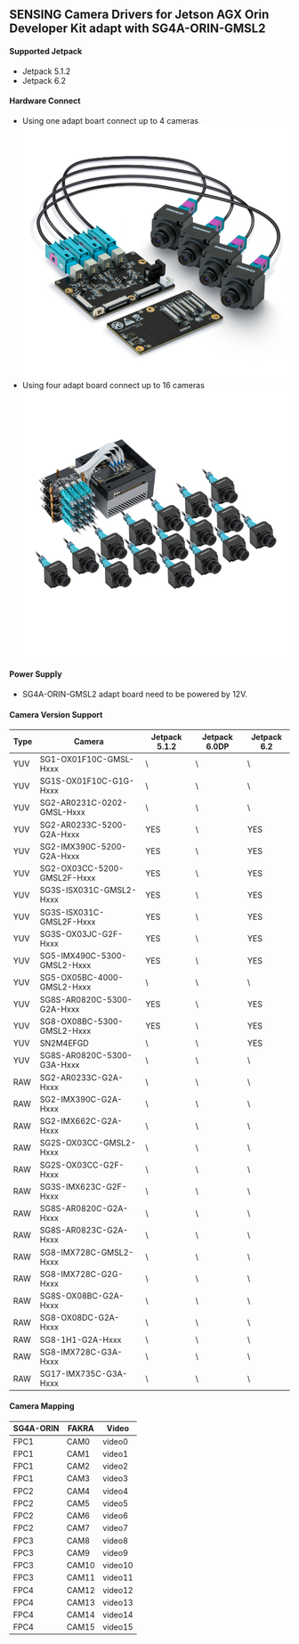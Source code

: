 ## SENSING Camera Drivers for Jetson AGX Orin Developer Kit adapt with SG4A-ORIN-GMSL2

#### Supported Jetpack

* Jetpack 5.1.2
* Jetpack 6.2

#### Hardware Connect

* Using one adapt boart connect up to 4 cameras
  ![alt text](../../Picture/SENSING%20Deserializer%20Adapt%20Board/SG4A-ORIN-GMSL2-1%20with%20Jetson%20AGX%20Orin.png)
* Using four adapt board connect up to 16 cameras
  ![alt text](../../Picture/SENSING%20Deserializer%20Adapt%20Board/SG4A-ORIN-GMSL2%20with%20Jetson%20AGX%20Orin%20Devkit.png)

#### Power Supply

* SG4A-ORIN-GMSL2 adapt board need to be powered by 12V.

#### Camera Version Support

| Type | Camera                      | Jetpack 5.1.2 | Jetpack 6.0DP | Jetpack 6.2 |
| ---- | --------------------------- | ------------- | ------------- | ----------- |
| YUV  | SG1-OX01F10C-GMSL-Hxxx      | \             | \             | \           |
| YUV  | SG1S-OX01F10C-G1G-Hxxx      | \             | \             | \           |
| YUV  | SG2-AR0231C-0202-GMSL-Hxxx  | \             | \             | \           |
| YUV  | SG2-AR0233C-5200-G2A-Hxxx   | YES           | \             | YES         |
| YUV  | SG2-IMX390C-5200-G2A-Hxxx   | YES           | \             | YES         |
| YUV  | SG2-OX03CC-5200-GMSL2F-Hxxx | YES           | \             | YES         |
| YUV  | SG3S-ISX031C-GMSL2-Hxxx     | YES           | \             | YES         |
| YUV  | SG3S-ISX031C-GMSL2F-Hxxx    | YES           | \             | YES         |
| YUV  | SG3S-OX03JC-G2F-Hxxx        | YES           | \             | YES         |
| YUV  | SG5-IMX490C-5300-GMSL2-Hxxx | YES           | \             | YES         |
| YUV  | SG5-OX05BC-4000-GMSL2-Hxxx  | \             | \             | \           |
| YUV  | SG8S-AR0820C-5300-G2A-Hxxx  | YES           | \             | YES         |
| YUV  | SG8-OX08BC-5300-GMSL2-Hxxx  | YES           | \             | YES         |
| YUV  | SN2M4EFGD                   | \             | \             | YES         |
| YUV  | SG8S-AR0820C-5300-G3A-Hxxx  | \             | \             | \           |
| RAW  | SG2-AR0233C-G2A-Hxxx        | \             | \             | \           |
| RAW  | SG2-IMX390C-G2A-Hxxx        | \             | \             | \           |
| RAW  | SG2-IMX662C-G2A-Hxxx        | \             | \             | \           |
| RAW  | SG2S-OX03CC-GMSL2-Hxxx      | \             | \             | \           |
| RAW  | SG2S-OX03CC-G2F-Hxxx        | \             | \             | \           |
| RAW  | SG3S-IMX623C-G2F-Hxxx       | \             | \             | \           |
| RAW  | SG8S-AR0820C-G2A-Hxxx       | \             | \             | \           |
| RAW  | SG8S-AR0823C-G2A-Hxxx       | \             | \             | \           |
| RAW  | SG8-IMX728C-GMSL2-Hxxx      | \             | \             | \           |
| RAW  | SG8-IMX728C-G2G-Hxxx        | \             | \             | \           |
| RAW  | SG8S-OX08BC-G2A-Hxxx        | \             | \             | \           |
| RAW  | SG8-OX08DC-G2A-Hxxx         | \             | \             | \           |
| RAW  | SG8-1H1-G2A-Hxxx            | \             | \             | \           |
| RAW  | SG8-IMX728C-G3A-Hxxx        | \             | \             | \           |
| RAW  | SG17-IMX735C-G3A-Hxxx       | \             | \             | \           |

#### Camera Mapping

| SG4A-ORIN | FAKRA | Video   |
| --------- | ----- | ------- |
| FPC1      | CAM0  | video0  |
| FPC1      | CAM1  | video1  |
| FPC1      | CAM2  | video2  |
| FPC1      | CAM3  | video3  |
| FPC2      | CAM4  | video4  |
| FPC2      | CAM5  | video5  |
| FPC2      | CAM6  | video6  |
| FPC2      | CAM7  | video7  |
| FPC3      | CAM8  | video8  |
| FPC3      | CAM9  | video9  |
| FPC3      | CAM10 | video10 |
| FPC3      | CAM11 | video11 |
| FPC4      | CAM12 | video12 |
| FPC4      | CAM13 | video13 |
| FPC4      | CAM14 | video14 |
| FPC4      | CAM15 | video15 |
